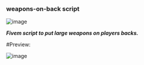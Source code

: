 ### weapons-on-back script

![image](https://github.com/Summaw/weapons-on-back/assets/98126132/f7af8af2-8de2-46fc-b88b-3ec1be2344aa)

***Fivem script to put large weapons on players backs.***

#Preview:

![image](https://github.com/Summaw/weapons-on-back/assets/98126132/6d564d61-b6f9-47fd-a870-025f576d6093)

